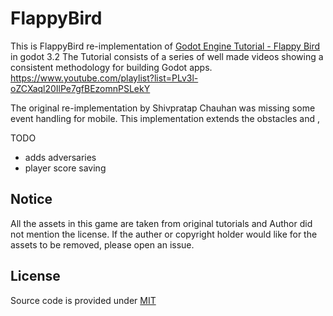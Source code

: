 # FlappyBird

This is FlappyBird re-implementation of [Godot Engine Tutorial - Flappy Bird](https://bitbucket.org/EdwardAngeles/godot-engine-tutorial-flappy-bird) in godot 3.2
The Tutorial consists of a series of well made videos showing a consistent methodology for building Godot apps. https://www.youtube.com/playlist?list=PLv3l-oZCXaql20IlPe7gfBEzomnPSLekY

The original re-implementation by  Shivpratap Chauhan was missing some event handling for mobile. This implementation extends the obstacles and ,

TODO 
- adds adversaries
- player score saving

## Notice
All the assets in this game are taken from original tutorials and Author did not mention the license. If the auther or copyright holder would like for the assets to be removed, please open an issue.

## License
Source code is provided under [MIT](https://choosealicense.com/licenses/mit/)
